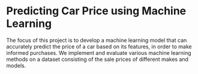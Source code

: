# Predicting Car Price using Machine Learning

The focus of this project is to develop a machine learning model that can accurately predict the price of a car based on its features, in order to make informed purchases.
We implement and evaluate various machine learning methods on a dataset consisting of the sale prices of different makes and models.
